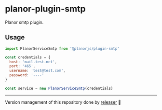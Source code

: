 # planor-plugin-smtp
Planor smtp plugin.

## Usage
```js
import PlanorServiceSmtp from '@planorjs/plugin-smtp'

const credentials = {
  host: 'mail.test.net',
  port: '465',
  username: 'test@test.com',
  password: '----'
}

const service = new PlanorServiceSmtp(credentials)
```

---

Version management of this repository done by [releaser](https://github.com/muratgozel/node-releaser) 🚀
